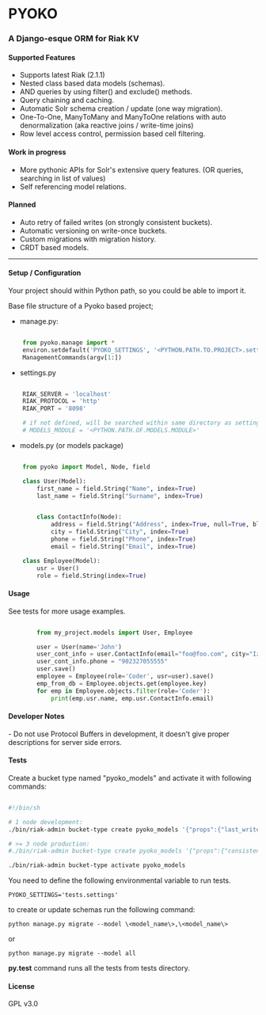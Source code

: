 # PYOKO #


### A Django-esque ORM for Riak KV  ###

#### Supported Features ####
- Supports latest Riak (2.1.1)
- Nested class based data models (schemas).
- AND queries by using filter() and exclude() methods.
- Query chaining and caching.
- Automatic Solr schema creation / update (one way migration).
- One-To-One, ManyToMany and ManyToOne relations with auto denormalization (aka reactive joins / write-time joins)
- Row level access control, permission based cell filtering.

#### Work in progress ####
- More pythonic APIs for Solr's extensive query features. (OR queries, searching in list of values)
- Self referencing model relations.

#### Planned ####
- Auto retry of failed writes (on strongly consistent buckets).
- Automatic versioning on write-once buckets.
- Custom migrations with migration history.
- CRDT based models.

---

#### Setup / Configuration ####

Your project should within Python path, so you could be able to import it.

Base file structure of a Pyoko based project;

- manage.py:

```python

    from pyoko.manage import *
    environ.setdefault('PYOKO_SETTINGS', '<PYTHON.PATH.TO.PROJECT>.settings')
    ManagementCommands(argv[1:])

```

- settings.py

```python

    RIAK_SERVER = 'localhost'
    RIAK_PROTOCOL = 'http'
    RIAK_PORT = '8098'

    # if not defined, will be searched within same directory as settings.py
    # MODELS_MODULE = '<PYTHON.PATH.OF.MODELS.MODULE>'

```


- models.py (or models package)

```python

    from pyoko import Model, Node, field

    class User(Model):
        first_name = field.String("Name", index=True)
        last_name = field.String("Surname", index=True)


        class ContactInfo(Node):
            address = field.String("Address", index=True, null=True, blank=True)
            city = field.String("City", index=True)
            phone = field.String("Phone", index=True)
            email = field.String("Email", index=True)

    class Employee(Model):
        usr = User()
        role = field.String(index=True)

```

#### Usage ####

See tests for more usage examples.

```python

        from my_project.models import User, Employee

        user = User(name='John')
        user_cont_info = user.ContactInfo(email="foo@foo.com", city="Izmir")
        user_cont_info.phone = "902327055555"
        user.save()
        employee = Employee(role='Coder', usr=user).save()
        emp_from_db = Employee.objects.get(employee.key)
        for emp in Employee.objects.filter(role='Coder'):
            print(emp.usr.name, emp.usr.ContactInfo.email)

```

#### Developer Notes ####

\- Do not use Protocol Buffers in development, it doesn't give proper descriptions for server side errors.


#### Tests ####

Create a bucket type named "pyoko_models" and activate it with following commands:

```bash

#!/bin/sh

# 1 node development:
./bin/riak-admin bucket-type create pyoko_models '{"props":{"last_write_wins":true, "allow_mult":false, "n_val":1}}'

# >= 3 node production:
#./bin/riak-admin bucket-type create pyoko_models '{"props":{"consistent":true}}'

./bin/riak-admin bucket-type activate pyoko_models

```
You need to define the following environmental variable to run tests.

`PYOKO_SETTINGS='tests.settings'`

to create or update schemas run the following command:

` python manage.py migrate --model \<model_name\>,\<model_name\> `

or

` python manage.py migrate --model all `

**py.test** command runs all the tests from tests directory.

#### License ####

GPL v3.0
